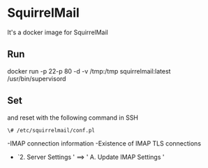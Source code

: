 # SquirrelMail

It's a docker image for SquirrelMail

## Run

docker run -p 22-p 80 -d -v /tmp:/tmp squirrelmail:latest /usr/bin/supervisord

## Set

and reset with the following command in SSH

```sh
\# /etc/squirrelmail/conf.pl
```

-IMAP connection information
-Existence of IMAP TLS connections
- `2. Server Settings ' ==&gt; ' A. Update IMAP Settings '

